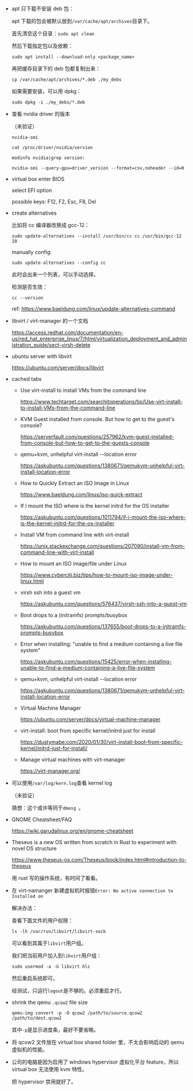 * apt 只下载不安装 deb 包：

    apt 下载的包会被默认放到`/var/cache/apt/archives`目录下。

    首先清空这个目录：`sudo apt clean`

    然后下载指定包以及依赖：

    `sudo apt install --download-only <package_name>`

    再把缓存目录下的 deb 包都复制出来：

    `cp /var/cache/apt/archives/*.deb ./my_debs`

    如果需要安装，可以用 dpkg：

    `sudo dpkg -i ./my_debs/*.deb`

* 查看 nvidia driver 的版本

    （未验证）

    `nvidia-smi` 

    `cat /proc/driver/nvidia/version `

    `modinfo nvidia|grep version:`

    `nvidia-smi --query-gpu=driver_version --format=csv,noheader --id=0`

* virtual box enter BIOS

    select EFI option

    possible keys: F12, F2, Esc, F8, Del

* create alternatives

    比如将 cc 编译器改换成 gcc-12：

    `sudo update-alternatives --install /usr/bin/cc cc /usr/bin/gcc-12 10`

    manually config:

    `sudo update-alternatives --config cc`

    此时会出来一个列表，可以手动选择。

    检测是否生效：

    `cc --version`

    ref: <https://www.baeldung.com/linux/update-alternatives-command>

* libvirt / virt-manager 的一个文档

    <https://access.redhat.com/documentation/en-us/red_hat_enterprise_linux/7/html/virtualization_deployment_and_administration_guide/sect-virsh-delete>

* ubuntu server with libvirt

    <https://ubuntu.com/server/docs/libvirt>

* cached tabs

    * Use virt-install to install VMs from the command line

        <https://www.techtarget.com/searchitoperations/tip/Use-virt-install-to-install-VMs-from-the-command-line>

    * KVM Guest installed from console. But how to get to the guest's console?

        <https://serverfault.com/questions/257962/kvm-guest-installed-from-console-but-how-to-get-to-the-guests-console>

    * qemu+kvm, unhelpful virt-install --location error

        <https://askubuntu.com/questions/1380671/qemukvm-unhelpful-virt-install-location-error>

    * How to Quickly Extract an ISO Image in Linux

        <https://www.baeldung.com/linux/iso-quick-extract>

    * If I mount the ISO where is the kernel initrd for the OS installer

        <https://askubuntu.com/questions/1011794/if-i-mount-the-iso-where-is-the-kernel-initrd-for-the-os-installer>

    * Install VM from command line with virt-install

        <https://unix.stackexchange.com/questions/207090/install-vm-from-command-line-with-virt-install>

    * How to mount an ISO image/file under Linux

        <https://www.cyberciti.biz/tips/how-to-mount-iso-image-under-linux.html>

    * virsh ssh into a guest vm

        <https://askubuntu.com/questions/576437/virsh-ssh-into-a-guest-vm>

    * Boot drops to a (initramfs) prompts/busybox

        <https://askubuntu.com/questions/137655/boot-drops-to-a-initramfs-prompts-busybox>

    * Error when installing: "unable to find a medium containing a live file system"

        <https://askubuntu.com/questions/15425/error-when-installing-unable-to-find-a-medium-containing-a-live-file-system>

    * qemu+kvm, unhelpful virt-install --location error

        <https://askubuntu.com/questions/1380671/qemukvm-unhelpful-virt-install-location-error>

    * Virtual Machine Manager

        <https://ubuntu.com/server/docs/virtual-machine-manager>

    * virt-install: boot from specific kernel/initrd just for install

        <https://dustymabe.com/2020/01/30/virt-install-boot-from-specific-kernel/initrd-just-for-install/>

    * Manage virtual machines with virt-manager

        <https://virt-manager.org/>

* 可以使用`/var/log/kern.log`查看 kernel log

    （未验证）

    猜想：这个或许等同于`dmesg `。

* GNOME Cheatsheet/FAQ

    <https://wiki.garudalinux.org/en/gnome-cheatsheet>

* Theseus is a new OS written from scratch in Rust to experiment with novel OS structure

    <https://www.theseus-os.com/Theseus/book/index.html#introduction-to-theseus>

    用 rust 写的操作系统，有时间了看看。

* 在 virt-namanger 新建虚拟机时报错`Error: No active connection to Installed on`

    解决办法：

    查看下面文件的用户权限：

    `ls -lh /var/run/libvirt/libvirt-sock`

    可以看到其属于`libvirt`用户组。

    我们把当前用户加入到`libvirt`用户组：

    `sudo usermod -a -G libvirt hlc`

    然后重启系统即可。

    经测试，只运行`logout`是不够的。必须重启才行。

* shrink the qemu `.qcow2` file size

    `qemu-img convert -p -O qcow2 /path/to/source.qcow2 /path/to/dest.qcow2`

    其中`-p`是显示进度条，最好不要省略。

* 将 qcow2 文件放在 virtual box shared folder 里，不太会影响启动的 qemu 虚拟机的性能。

* 公司的电脑是因为启用了 windows hypervisor 虚拟化平台 feature，所以 virtual box 无法使用 kvm 特性。

    把 hypervisor 禁用就好了。